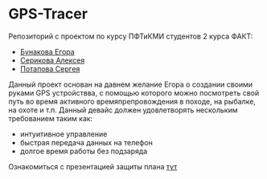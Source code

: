 # GPS-Tracer
Репозиторий с проектом по курсу ПФТиКМИ студентов 2 курса ФАКТ:
- [Бунакова Егора](https://vk.com/egobun)
- [Серикова Алексея](https://vk.com/lehand_man)
- [Потапова Сергея](https://vk.com/keys619)

Данный проект основан на давнем желание Егора о создании своими руками GPS устройствва, с помощью которого можно посмотреть свой путь во время активного времяпрепровождения в походе, на рыбалке, на охоте и т.п.
Данный девайс должен удовлетворять нескольким требованием таким как:
- интуитивное управление
- быстрая передача данных на телефон
- долгое время работы без подзаряда

Ознакомиться с презентацией защиты плана [тут](https://github.com/SerikovAleksey/GPS-Tracer/blob/main/GPS%20Tracer.pptx)
